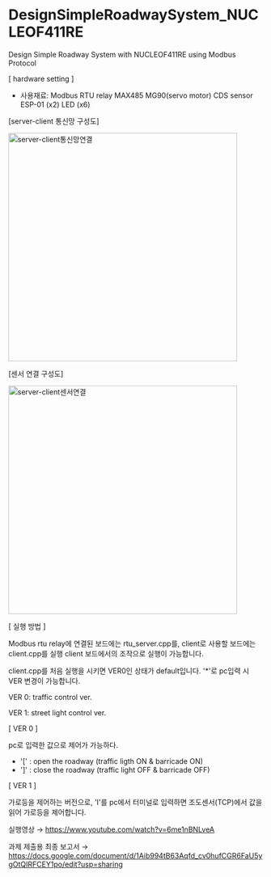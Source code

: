 # DesignSimpleRoadwaySystem_NUCLEOF411RE
Design Simple Roadway System with NUCLEOF411RE using Modbus Protocol

[ hardware setting ]
- 사용재료: 
Modbus RTU relay
MAX485
MG90(servo motor)
CDS sensor
ESP-01 (x2)
LED (x6)

[server-client 통신망 구성도]

<img width="452" alt="server-client통신망연결" src="https://user-images.githubusercontent.com/47296316/122634220-e583b880-d117-11eb-9b36-a0d9c79c5b2f.png">

[센서 연결 구성도]

<img width="452" alt="server-client센서연결" src="https://user-images.githubusercontent.com/47296316/122634192-b4a38380-d117-11eb-93f4-39fcdd86a968.png">


[ 실행 방법 ]

Modbus rtu relay에 연결된 보드에는 rtu_server.cpp를, client로 사용할 보드에는 client.cpp를 실행
client 보드에서의 조작으로 실행이 가능합니다.

client.cpp를 처음 실행을 시키면 VER0인 상태가 default입니다.
'*'로 pc입력 시 VER 변경이 가능합니다.

 VER 0: traffic control ver.
 
 VER 1: street light control ver.

[ VER 0 ]

pc로 입력한 값으로 제어가 가능하다.
- '[' : open the roadway (traffic ligth ON & barricade ON)
- ']' : close the roadway (traffic light OFF & barricade OFF)

[ VER 1 ]

가로등을 제어하는 버전으로,
'I'를 pc에서 터미널로 입력하면 조도센서(TCP)에서 값을 읽어 가로등을 제어합니다.





실행영상 → https://www.youtube.com/watch?v=6me1nBNLveA

과제 제출용 최종 보고서 → https://docs.google.com/document/d/1Aib994tB63Aqfd_cv0hufCGR6FaU5ygOtQIRFCEY1po/edit?usp=sharing
